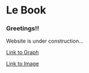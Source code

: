 # Le Book
### Greetings!!
Website is under construction...

[Link to Graph](network_graph.html)

[Link to Image](network_graph_static.html)
